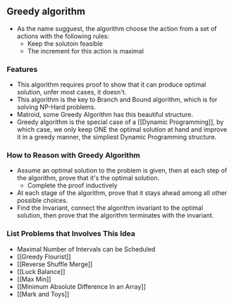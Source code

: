 ## Greedy algorithm 

* As the name sugguest, the algorithm choose the action from a set of actions with the following rules: 
	* Keep the solutoin feasible
	* The increment for this action is maximal


### Features
* This algorithm requires proof to show that it can produce optimal solution, unfer most cases, it doesn't. 
* This algorithm is the key to Branch and Bound algorithm, which is for solving NP-Hard problems. 
* Matroid, some Greedy Algorithm has this beautiful structure. 
* Greedy algorithm is the special case of a [[Dynamic Programming]], by which case, we only keep ONE the optimal solution at hand and improve it in a greedy manner, the simpliest Dynamic Programming structure.


### How to Reason with Greedy Algorithm
* Assume an optimal solution to the problem is given, then at each step of the algorithm, prove that it's the optimal solution. 
	* Complete the proof inductively 
* At each stage of the algorithm, prove  that it stays ahead among all other possible choices. 
* Find the Invariant, connect the algorithm invariant to the optimal solution, then prove that the algorithm terminates with the invariant.


### List Problems that Involves This Idea

* Maximal Number of Intervals can be Scheduled
* [[Greedy Flourist]]
* [[Reverse Shuffle Merge]]
* [[Luck Balance]]
* [[Max Min]]
* [[Minimum Absolute Difference In an Array]]
* [[Mark and Toys]]